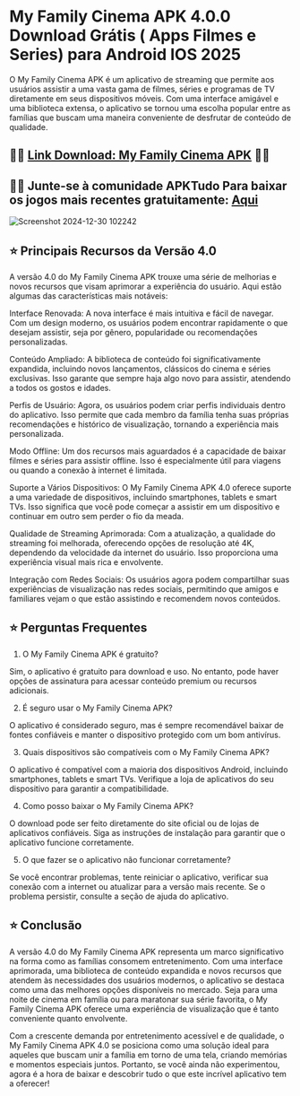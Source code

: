 # My Family Cinema APK 4.0.0 Download Grátis ( Apps Filmes e Series) para Android IOS 2025
O My Family Cinema APK é um aplicativo de streaming que permite aos usuários assistir a uma vasta gama de filmes, séries e programas de TV diretamente em seus dispositivos móveis. Com uma interface amigável e uma biblioteca extensa, o aplicativo se tornou uma escolha popular entre as famílias que buscam uma maneira conveniente de desfrutar de conteúdo de qualidade.
## 🔗🔗 [Link Download: My Family Cinema APK](https://apktudo.com) 🔗🔗
## 📌📌 Junte-se à comunidade APKTudo Para baixar os jogos mais recentes gratuitamente: [Aqui](https://https://t.me/apktudo)
![Screenshot 2024-12-30 102242](https://github.com/user-attachments/assets/069f862a-4c4e-437b-a5ff-281a7f1a7d54)

## ⭐ Principais Recursos da Versão 4.0
A versão 4.0 do My Family Cinema APK trouxe uma série de melhorias e novos recursos que visam aprimorar a experiência do usuário. Aqui estão algumas das características mais notáveis:

Interface Renovada: A nova interface é mais intuitiva e fácil de navegar. Com um design moderno, os usuários podem encontrar rapidamente o que desejam assistir, seja por gênero, popularidade ou recomendações personalizadas.

Conteúdo Ampliado: A biblioteca de conteúdo foi significativamente expandida, incluindo novos lançamentos, clássicos do cinema e séries exclusivas. Isso garante que sempre haja algo novo para assistir, atendendo a todos os gostos e idades.

Perfis de Usuário: Agora, os usuários podem criar perfis individuais dentro do aplicativo. Isso permite que cada membro da família tenha suas próprias recomendações e histórico de visualização, tornando a experiência mais personalizada.

Modo Offline: Um dos recursos mais aguardados é a capacidade de baixar filmes e séries para assistir offline. Isso é especialmente útil para viagens ou quando a conexão à internet é limitada.

Suporte a Vários Dispositivos: O My Family Cinema APK 4.0 oferece suporte a uma variedade de dispositivos, incluindo smartphones, tablets e smart TVs. Isso significa que você pode começar a assistir em um dispositivo e continuar em outro sem perder o fio da meada.

Qualidade de Streaming Aprimorada: Com a atualização, a qualidade do streaming foi melhorada, oferecendo opções de resolução até 4K, dependendo da velocidade da internet do usuário. Isso proporciona uma experiência visual mais rica e envolvente.

Integração com Redes Sociais: Os usuários agora podem compartilhar suas experiências de visualização nas redes sociais, permitindo que amigos e familiares vejam o que estão assistindo e recomendem novos conteúdos.

## ⭐ Perguntas Frequentes
1. O My Family Cinema APK é gratuito?

Sim, o aplicativo é gratuito para download e uso. No entanto, pode haver opções de assinatura para acessar conteúdo premium ou recursos adicionais.

2. É seguro usar o My Family Cinema APK?

O aplicativo é considerado seguro, mas é sempre recomendável baixar de fontes confiáveis e manter o dispositivo protegido com um bom antivírus.

3. Quais dispositivos são compatíveis com o My Family Cinema APK?

O aplicativo é compatível com a maioria dos dispositivos Android, incluindo smartphones, tablets e smart TVs. Verifique a loja de aplicativos do seu dispositivo para garantir a compatibilidade.

4. Como posso baixar o My Family Cinema APK?

O download pode ser feito diretamente do site oficial ou de lojas de aplicativos confiáveis. Siga as instruções de instalação para garantir que o aplicativo funcione corretamente.

5. O que fazer se o aplicativo não funcionar corretamente?

Se você encontrar problemas, tente reiniciar o aplicativo, verificar sua conexão com a internet ou atualizar para a versão mais recente. Se o problema persistir, consulte a seção de ajuda do aplicativo.

## ⭐ Conclusão
A versão 4.0 do My Family Cinema APK representa um marco significativo na forma como as famílias consomem entretenimento. Com uma interface aprimorada, uma biblioteca de conteúdo expandida e novos recursos que atendem às necessidades dos usuários modernos, o aplicativo se destaca como uma das melhores opções disponíveis no mercado. Seja para uma noite de cinema em família ou para maratonar sua série favorita, o My Family Cinema APK oferece uma experiência de visualização que é tanto conveniente quanto envolvente.

Com a crescente demanda por entretenimento acessível e de qualidade, o My Family Cinema APK 4.0 se posiciona como uma solução ideal para aqueles que buscam unir a família em torno de uma tela, criando memórias e momentos especiais juntos. Portanto, se você ainda não experimentou, agora é a hora de baixar e descobrir tudo o que este incrível aplicativo tem a oferecer!
